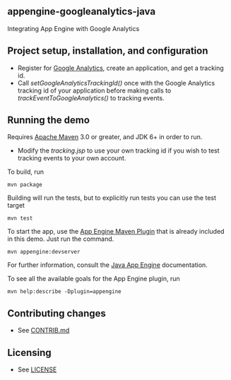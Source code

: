 ## appengine-googleanalytics-java

Integrating App Engine with Google Analytics

## Project setup, installation, and configuration

- Register for [Google Analytics](http://www.google.com/analytics/), create
an application, and get a tracking id.
- Call *setGoogleAnalyticsTrackingId()* once with the Google Analytics tracking
id of your application before making calls to *trackEventToGoogleAnalytics()*
to tracking events.

## Running the demo

Requires [Apache Maven](http://maven.apache.org) 3.0 or greater, and JDK 6+ in order to run.

- Modify the *tracking.jsp* to use your own tracking id if you wish to test
tracking events to your own account. 

To build, run

    mvn package

Building will run the tests, but to explicitly run tests you can use the test target

    mvn test

To start the app, use the [App Engine Maven Plugin](http://code.google.com/p/appengine-maven-plugin/) that is already included in this demo.  Just run the command.

    mvn appengine:devserver

For further information, consult the [Java App Engine](https://developers.google.com/appengine/docs/java/overview) documentation.

To see all the available goals for the App Engine plugin, run

    mvn help:describe -Dplugin=appengine

## Contributing changes

* See [CONTRIB.md](CONTRIB.md)

## Licensing

* See [LICENSE](LICENSE)
